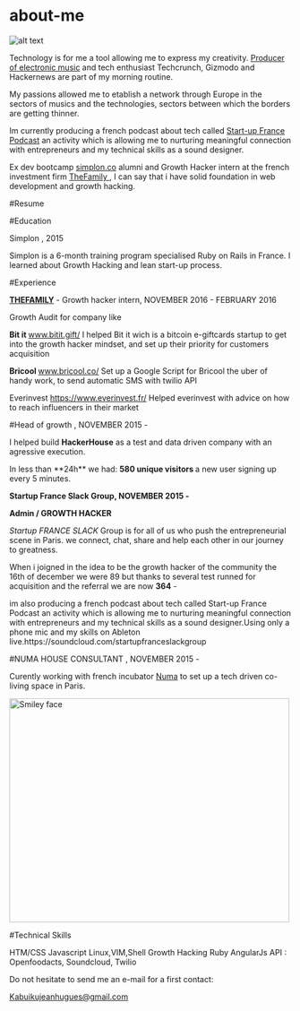 # about-me
![alt text](http://s29.postimg.org/f0jhwt6fr/12772074_1332351536782377_4305195265850081940_o.jpg "@ NUMA")

Technology is for me a tool allowing me to express my creativity. [Producer of electronic music](https://soundcloud.com/amazinggaijin) and tech enthusiast Techcrunch, Gizmodo and Hackernews are part of my morning routine.

My passions allowed me to etablish a network through Europe in the sectors of musics and the technologies, sectors between which the borders are getting thinner.

Im currently producing a french podcast about tech called [Start-up France Podcast](https://soundcloud.com/startupfranceslackgroup/) an activity which is allowing me to nurturing meaningful connection with entrepreneurs and my technical skills as a sound designer.

Ex dev bootcamp [simplon.co](http://simplon.co/) alumni and Growth Hacker intern at the french investment firm  [TheFamily ](http://www.thefamily.co/) , I can say that i have solid foundation in web development and growth hacking.


#Resume

#Education 

Simplon , 2015  

Simplon is a 6-month training program specialised  Ruby on Rails in France. I learned about  Growth Hacking and lean start-up process.


#Experience 

[**THEFAMILY**](http://thefamily.co/) - Growth hacker intern, NOVEMBER 2016  - FEBRUARY 2016 

Growth Audit for company  like

<b>Bit it </b>
  www.bitit.gift/ I helped Bit it wich is a bitcoin e-giftcards  startup to get into the growth hacker mindset, and set up their    priority for customers acquisition


<b>Bricool </b>
 www.bricool.co/ Set up a Google Script for Bricool the uber of handy work, to send automatic SMS with twilio  API

Everinvest 
  https://www.everinvest.fr/ Helped everinvest with advice on how to reach influencers in their market

#Head of growth , NOVEMBER 2015 - 
<p>I helped build  <b>HackerHouse</b> as a test and data driven company with an  agressive execution. </p>
In less than **24h** we had:
<b>580 unique visitors </b>
a new user signing up every 5 minutes.


<b><p>Startup France Slack Group, NOVEMBER 2015 -  </p> </b>
<b>Admin / GROWTH HACKER </b>

<p><i>Startup FRANCE SLACK </i> Group is for all of us who push the entrepreneurial scene in Paris. we connect, chat, share and help each other in our journey to greatness. </p>

When i joigned in  the idea to be the growth hacker of the community the 16th of december we were 89 but thanks to several test runned for acquisition and the referral  we are now <b>364</b>  - 

<p> im  also  producing a french podcast about tech called Start-up France Podcast an activity which is allowing me to nurturing meaningful connection with entrepreneurs and my technical skills as a sound designer.Using only a phone mic and my skills on Ableton live.https://soundcloud.com/startupfranceslackgroup </p>

#NUMA HOUSE CONSULTANT , NOVEMBER 2015 - 

Curently working with french incubator [Numa](http://paris.numa.co/) to set up a tech driven co-living space in Paris. 

<img src="http://s24.postimg.org/ajtk9f7vp/Screen_Shot_2016_03_17_at_11_52_17_PM.png" alt="Smiley face" width="500" height="400">

#Technical Skills

HTM/CSS Javascript 
Linux,VIM,Shell
Growth Hacking
Ruby
AngularJs
API : Openfoodacts, Soundcloud, Twilio 


<p> Do not hesitate to send me an e-mail for a first contact:</p>

Kabuikujeanhugues@gmail.com
